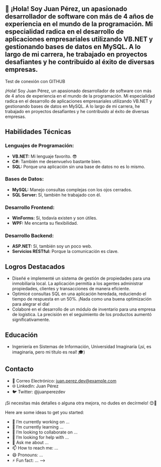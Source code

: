 ## 👋 ¡Hola! Soy Juan Pérez, un apasionado desarrollador de software con más de 4 años de experiencia en el mundo de la programación. Mi especialidad radica en el desarrollo de aplicaciones empresariales utilizando VB.NET y gestionando bases de datos en MySQL. A lo largo de mi carrera, he trabajado en proyectos desafiantes y he contribuido al éxito de diversas empresas.

Test de conexión con GITHUB

<!--
**juandevian/juandevian** is a ✨ _special_ ✨ repository because its `README.md` (this file) appears on your GitHub profile.

# Perfil Profesional de Juan Pérez

!Juan Pérez <!-- Placeholder image, feel free to replace with an actual image! -->

¡Hola! Soy Juan Pérez, un apasionado desarrollador de software con más de 4 años de experiencia en el mundo de la programación. Mi especialidad radica en el desarrollo de aplicaciones empresariales utilizando VB.NET y gestionando bases de datos en MySQL. A lo largo de mi carrera, he trabajado en proyectos desafiantes y he contribuido al éxito de diversas empresas.

## Habilidades Técnicas

### Lenguajes de Programación:
- **VB.NET:** Mi lenguaje favorito. 😎
- **C#:** También me desenvuelvo bastante bien.
- **SQL:** Porque una aplicación sin una base de datos no es lo mismo.

### Bases de Datos:
- **MySQL:** Manejo consultas complejas con los ojos cerrados.
- **SQL Server:** Sí, también he trabajado con él.

### Desarrollo Frontend:
- **WinForms:** Sí, todavía existen y son útiles.
- **WPF:** Me encanta su flexibilidad.

### Desarrollo Backend:
- **ASP.NET:** Sí, también soy un poco web.
- **Servicios RESTful:** Porque la comunicación es clave.

## Logros Destacados
- Diseñé e implementé un sistema de gestión de propiedades para una inmobiliaria local. La aplicación permitía a los agentes administrar propiedades, clientes y transacciones de manera eficiente.
- Optimicé consultas SQL en una aplicación heredada, reduciendo el tiempo de respuesta en un 50%. ¡Nada como una buena optimización para alegrar el día!
- Colaboré en el desarrollo de un módulo de inventario para una empresa de logística. La precisión en el seguimiento de los productos aumentó significativamente.

## Educación
- Ingeniería en Sistemas de Información, Universidad Imaginaria (¡sí, es imaginaria, pero mi título es real! 🎓)

## Contacto
- 📧 Correo Electrónico: juan.perez.dev@example.com
- 🌐 LinkedIn: Juan Pérez
- 🐦 Twitter: @juanperezdev

¡Si necesitas más detalles o alguna otra mejora, no dudes en decírmelo! 😊🚀



Here are some ideas to get you started:

- 🔭 I’m currently working on ...
- 🌱 I’m currently learning ...
- 👯 I’m looking to collaborate on ...
- 🤔 I’m looking for help with ...
- 💬 Ask me about ...
- 📫 How to reach me: ...
- 😄 Pronouns: ...
- ⚡ Fun fact: ...
-->
